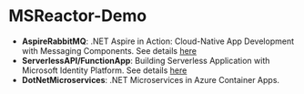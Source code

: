 # MSReactor-Demo
- **AspireRabbitMQ**: .NET Aspire in Action: Cloud-Native App Development with Messaging Components. See details [here](https://developer.microsoft.com/en-us/reactor/events/23558/ "here")
- **ServerlessAPI/FunctionApp**: Building Serverless Application with Microsoft Identity Platform. See details [here](https://developer.microsoft.com/en-us/reactor/events/23802/ "here")
- **DotNetMicroservices**: .NET Microservices in Azure Container Apps.
